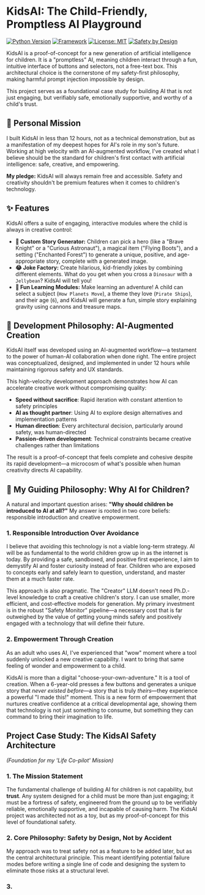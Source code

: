 # KidsAI: The Child-Friendly, Promptless AI Playground

[![Python Version](https://img.shields.io/badge/python-3.9+-blue.svg)](https://www.python.org/downloads/)
[![Framework](https://img.shields.io/badge/Framework-Gradio-orange)](https://www.gradio.app/)
[![License: MIT](https://img.shields.io/badge/License-MIT-yellow.svg)](https://opensource.org/licenses/MIT)
[![Safety by Design](https://img.shields.io/badge/Architecture-Safety%20by%20Design-brightgreen)](https://github.com/your-username/kidsai#project-case-study-the-kidsai-safety-architecture)

KidsAI is a proof-of-concept for a new generation of artificial intelligence for children. It is a "promptless" AI, meaning children interact through a fun, intuitive interface of buttons and selectors, not a free-text box. This architectural choice is the cornerstone of my safety-first philosophy, making harmful prompt injection impossible by design.

This project serves as a foundational case study for building AI that is not just engaging, but verifiably safe, emotionally supportive, and worthy of a child's trust.

## 💭 Personal Mission

I built KidsAI in less than 12 hours, not as a technical demonstration, but as a manifestation of my deepest hopes for AI's role in my son's future. Working at high velocity with an AI-augmented workflow, I've created what I believe should be the standard for children's first contact with artificial intelligence: safe, creative, and empowering.

**My pledge:** KidsAI will always remain free and accessible. Safety and creativity shouldn't be premium features when it comes to children's technology.

## ✨ Features

KidsAI offers a suite of engaging, interactive modules where the child is always in creative control:

- **📖 Custom Story Generator:** Children can pick a hero (like a "Brave Knight" or a "Curious Astronaut"), a magical item ("Flying Boots"), and a setting ("Enchanted Forest") to generate a unique, positive, and age-appropriate story, complete with a generated image.
- **😂 Joke Factory:** Create hilarious, kid-friendly jokes by combining different elements. What do you get when you cross a `Dinosaur` with a `Jellybean`? KidsAI will tell you!
- **🧠 Fun Learning Modules:** Make learning an adventure! A child can select a subject (`How Planets Move`), a theme they love (`Pirate Ships`), and their age (`6`), and KidsAI will generate a fun, simple story explaining gravity using cannons and treasure maps.

## 🔄 Development Philosophy: AI-Augmented Creation

KidsAI itself was developed using an AI-augmented workflow—a testament to the power of human-AI collaboration when done right. The entire project was conceptualized, designed, and implemented in under 12 hours while maintaining rigorous safety and UX standards.

This high-velocity development approach demonstrates how AI can accelerate creative work without compromising quality:

- **Speed without sacrifice**: Rapid iteration with constant attention to safety principles
- **AI as thought partner**: Using AI to explore design alternatives and implementation patterns
- **Human direction**: Every architectural decision, particularly around safety, was human-directed
- **Passion-driven development**: Technical constraints became creative challenges rather than limitations

The result is a proof-of-concept that feels complete and cohesive despite its rapid development—a microcosm of what's possible when human creativity directs AI capability.

## 🧭 My Guiding Philosophy: Why AI for Children?

A natural and important question arises: **"Why should children be introduced to AI at all?"** My answer is rooted in two core beliefs: responsible introduction and creative empowerment.

### 1. Responsible Introduction Over Avoidance

I believe that avoiding this technology is not a viable long-term strategy. AI will be as fundamental to the world children grow up in as the internet is today. By providing a safe, sandboxed, and positive first experience, I aim to demystify AI and foster curiosity instead of fear. Children who are exposed to concepts early and safely learn to question, understand, and master them at a much faster rate.

This approach is also pragmatic. The "Creator" LLM doesn't need Ph.D.-level knowledge to craft a creative children's story. I can use smaller, more efficient, and cost-effective models for generation. My primary investment is in the robust "Safety Monitor" pipeline—a necessary cost that is far outweighed by the value of getting young minds safely and positively engaged with a technology that will define their future.

### 2. Empowerment Through Creation

As an adult who uses AI, I've experienced that "wow" moment where a tool suddenly unlocked a new creative capability. I want to bring that same feeling of wonder and empowerment to a child.

KidsAI is more than a digital "choose-your-own-adventure." It is a tool of creation. When a 6-year-old presses a few buttons and generates a unique story that _never existed before_—a story that is truly _theirs_—they experience a powerful "I made this!" moment. This is a new form of empowerment that nurtures creative confidence at a critical developmental age, showing them that technology is not just something to consume, but something they can command to bring their imagination to life.

## Project Case Study: The KidsAI Safety Architecture

_(Foundation for my 'Life Co-pilot' Mission)_

### 1. The Mission Statement

The fundamental challenge of building AI for children is not capability, but **trust**. Any system designed for a child must be more than just engaging; it must be a fortress of safety, engineered from the ground up to be verifiably reliable, emotionally supportive, and incapable of causing harm. The KidsAI project was architected not as a toy, but as my proof-of-concept for this level of foundational safety.

### 2. Core Philosophy: Safety by Design, Not by Accident

My approach was to treat safety not as a feature to be added later, but as the central architectural principle. This meant identifying potential failure modes before writing a single line of code and designing the system to eliminate those risks at a structural level.

### 3. 